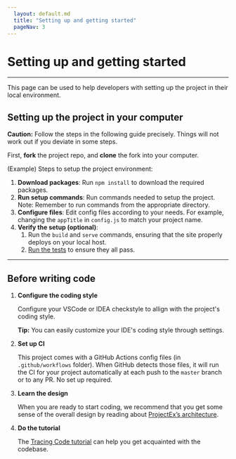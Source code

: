 ```yaml
---
  layout: default.md
  title: "Setting up and getting started"
  pageNav: 3
---
```


# Setting up and getting started

--------------------------------------------------------------------------------------------------------------------

<box type="tip">
This page can be used to help developers with setting up the project in their local environment.
</box>

## Setting up the project in your computer

<box type="warning" seamless>

**Caution:**
Follow the steps in the following guide precisely. Things will not work out if you deviate in some steps.
</box>

First, **fork** the project repo, and **clone** the fork into your computer.

<popover id="pop:trigger_id" content="eg. `init` or `build` commands"></popover>
(Example) Steps to setup the project environment:
1. **Download packages**: Run `npm install` to download the required packages.
1. **Run setup commands**: Run <trigger for="pop:trigger_id">commands</trigger> needed to setup the project.
   <box type="warning" seamless>
   Note: Remember to run commands from the appropriate directory.
   </box>
1. **Configure files**: Edit config files according to your needs. For example, changing the `appTitle` in `config.js` to match your project name.
1. **Verify the setup (optional)**:
   1. Run the `build` and `serve` commands, ensuring that the site properly deploys on your local host.
   1. [Run the tests](Testing.md) to ensure they all pass.

--------------------------------------------------------------------------------------------------------------------

## Before writing code

1. **Configure the coding style**

   Configure your VSCode or IDEA checkstyle to allign with the project's coding style.

   <box type="tip" seamless>

   **Tip:**
   You can easily customize your IDE's coding style through settings.
   </box>

1. **Set up CI**

   This project comes with a GitHub Actions config files (in `.github/workflows` folder). When GitHub detects those files, it will run the CI for your project automatically at each push to the `master` branch or to any PR. No set up required.

1. **Learn the design**

   When you are ready to start coding, we recommend that you get some sense of the overall design by reading about [ProjectEx’s architecture](Design.md#Architecture).

1. **Do the tutorial**

   The [Tracing Code tutorial](TracingCode.md) can help you get acquainted with the codebase.

   
